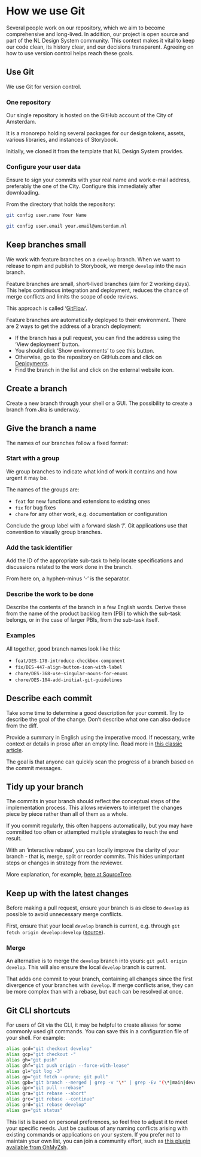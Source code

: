 <!-- @license CC0-1.0 -->

# How we use Git

Several people work on our repository, which we aim to become comprehensive and long-lived.
In addition, our project is open source and part of the NL Design System community.
This context makes it vital to keep our code clean, its history clear, and our decisions transparent.
Agreeing on how to use version control helps reach these goals.

## Use Git

We use Git for version control.

### One repository

Our single repository is hosted on the GitHub account of the City of Amsterdam.

It is a monorepo holding several packages for our design tokens, assets, various libraries, and instances of Storybook.

Initially, we cloned it from the template that NL Design System provides.

### Configure your user data

Ensure to sign your commits with your real name and work e-mail address, preferably the one of the City.
Configure this immediately after downloading.

From the directory that holds the repository:

```sh
git config user.name Your Name

git config user.email your.email@amsterdam.nl
```

## Keep branches small

We work with feature branches on a `develop` branch.
When we want to release to npm and publish to Storybook, we merge `develop` into the `main` branch.

Feature branches are small, short-lived branches (aim for 2 working days).
This helps continuous integration and deployment, reduces the chance of merge conflicts and limits the scope of code reviews.

This approach is called ‘[GitFlow](https://datasift.github.io/gitflow/IntroducingGitFlow.html)’.

Feature branches are automatically deployed to their environment.
There are 2 ways to get the address of a branch deployment:

- If the branch has a pull request, you can find the address using the ‘View deployment’ button.
- You should click ‘Show environments’ to see this button.
- Otherwise, go to the repository on GitHub.com and click on [Deployments](https://github.com/Amsterdam/design-system/deployments).
- Find the branch in the list and click on the external website icon.

## Create a branch

Create a new branch through your shell or a GUI.
The possibility to create a branch from Jira is underway.

## Give the branch a name

The names of our branches follow a fixed format:

### Start with a group

We group branches to indicate what kind of work it contains and how urgent it may be.

The names of the groups are:

- `feat` for new functions and extensions to existing ones
- `fix` for bug fixes
- `chore` for any other work, e.g. documentation or configuration

Conclude the group label with a forward slash ‘/’.
Git applications use that convention to visually group branches.

### Add the task identifier

Add the ID of the appropriate sub-task to help locate specifications and discussions related to the work done in the branch.

From here on, a hyphen-minus ‘-’ is the separator.

### Describe the work to be done

Describe the contents of the branch in a few English words.
Derive these from the name of the product backlog item (PBI) to which the sub-task belongs, or in the case of larger PBIs, from the sub-task itself.

### Examples

All together, good branch names look like this:

- `feat/DES-178-introduce-checkbox-component`
- `fix/DES-447-align-button-icon-with-label`
- `chore/DES-368-use-singular-nouns-for-enums`
- `chore/DES-104-add-initial-git-guidelines`

## Describe each commit

Take some time to determine a good description for your commit.
Try to describe the goal of the change.
Don’t describe what one can also deduce from the diff.

Provide a summary in English using the imperative mood.
If necessary, write context or details in prose after an empty line.
Read more in [this classic article](https://cbea.ms/git-commit/).

The goal is that anyone can quickly scan the progress of a branch based on the commit messages.

## Tidy up your branch

The commits in your branch should reflect the conceptual steps of the implementation process.
This allows reviewers to interpret the changes piece by piece rather than all of them as a whole.

If you commit regularly, this often happens automatically, but you may have committed too often or attempted multiple strategies to reach the end result.

With an ‘interactive rebase’, you can locally improve the clarity of your branch - that is, merge, split or reorder commits.
This hides unimportant steps or changes in strategy from the reviewer.

More explanation, for example, [here at SourceTree](https://www.atlassian.com/blog/sourcetree/interactive-rebase-sourcetree).

## Keep up with the latest changes

Before making a pull request, ensure your branch is as close to `develop` as possible to avoid unnecessary merge conflicts.

First, ensure that your local `develop` branch is current, e.g.
through `git fetch origin develop:develop` ([source](https://stackoverflow.com/a/17722977/2169092)).

### Merge

An alternative is to merge the `develop` branch into yours: `git pull origin develop`.
This will also ensure the local `develop` branch is current.

That adds one commit to your branch, containing all changes since the first divergence of your branches with `develop`.
If merge conflicts arise, they can be more complex than with a rebase, but each can be resolved at once.

## Git CLI shortcuts

For users of Git via the CLI, it may be helpful to create aliases for some commonly used git commands.
You can save this in a configuration file of your shell.
For example:

```sh
alias gcd="git checkout develop"
alias gcp="git checkout -"
alias gh="git push"
alias ghf="git push origin --force-with-lease"
alias gl="git log -3"
alias gp="git fetch --prune; git pull"
alias gpb="git branch --merged | grep -v "\*" | grep -Ev "(\*|main|develop)" | xargs -n 1 git branch -d"
alias gpr="git pull --rebase"
alias gra="git rebase --abort"
alias grc="git rebase --continue"
alias grd="git rebase develop"
alias gs="git status"
```

This list is based on personal preferences, so feel free to adjust it to meet your specific needs.
Just be cautious of any naming conflicts arising with existing commands or applications on your system.
If you prefer not to maintain your own list, you can join a community effort, such as [this plugin available from OhMyZsh](https://github.com/ohmyzsh/ohmyzsh/tree/master/plugins/git).
